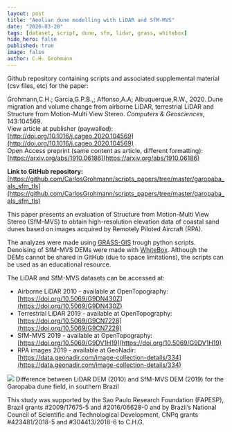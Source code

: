 ```yaml
---
layout: post
title: "Aeolian dune modelling with LiDAR and SfM-MVS"
date: "2020-03-20"
tags: [dataset, script, dune, sfm, lidar, grass, whitebox]
hide_hero: false
published: true
image: false
author: C.H. Grohmann
---
```


Github repository containing scripts and associated supplemental material (csv files, etc) for the paper:  

Grohmann,C.H.; Garcia,G.P.B.,; Affonso,A.A; Albuquerque,R.W., 2020. Dune migration and volume change from airborne LiDAR, terrestrial LiDAR and Structure from Motion-Multi View Stereo. _Computers & Geosciences_, 143:104569.  
View article at publisher (paywalled): [http://doi.org/10.1016/j.cageo.2020.104569](http://doi.org/10.1016/j.cageo.2020.104569)  
Open Access preprint (same content as article, different formatting): [https://arxiv.org/abs/1910.06186](https://arxiv.org/abs/1910.06186)  

**Link to GitHub repository:** [https://github.com/CarlosGrohmann/scripts_papers/tree/master/garopaba_als_sfm_tls](https://github.com/CarlosGrohmann/scripts_papers/tree/master/garopaba_als_sfm_tls)  


This paper presents an evaluation of Structure from Motion-Multi View Stereo (SfM-MVS) to obtain high-resolution elevation data of coastal sand dunes based on images acquired by Remotely Piloted Aircraft (RPA).  

The analyzes were made using [GRASS-GIS](https://grass.osgeo.org/) trough python scripts. Denoising of SfM-MVS DEMs were made with [WhiteBox](https://www.whiteboxgeo.com/). Although the DEMs cannot be shared in GitHub (due to space limitations), the scripts can be used as an educational resource.  

The LiDAR and SfM-MVS datasets can be accessed at:

- Airborne LiDAR 2010 - available at OpenTopography: [https://doi.org/10.5069/G9DN430Z](https://doi.org/10.5069/G9DN430Z)
- Terrestrial LiDAR 2019 - available at OpenTopography: [https://doi.org/10.5069/G9CN7228](https://doi.org/10.5069/G9CN7228)
- SfM-MVS 2019 - available at OpenTopography: [https://doi.org/10.5069/G9DV1H19](https://doi.org/10.5069/G9DV1H19)
- RPA images 2019 - available at GeoNadir: [https://data.geonadir.com/image-collection-details/334](https://data.geonadir.com/image-collection-details/334)

![]({{site.baseurl}}/uploads/img/posts/fig7_grohmann2020_garopaba.png)
Difference between LiDAR DEM (2010) and SfM-MVS DEM (2019) for the Garopaba dune field, in southern Brazil  

This study was supported by the Sao Paulo Research Foundation (FAPESP), Brazil grants #2009/17675-5 and #2016/06628-0 and by Brazil’s National Council of Scientific and Technological Development, CNPq grants #423481/2018-5 and #304413/2018-6 to C.H.G.  





